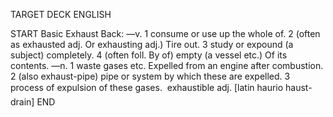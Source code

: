 TARGET DECK
ENGLISH

START
Basic
Exhaust
Back: —v. 1 consume or use up the whole of. 2 (often as exhausted adj. Or exhausting adj.) Tire out. 3 study or expound (a subject) completely. 4 (often foll. By of) empty (a vessel etc.) Of its contents. —n. 1 waste gases etc. Expelled from an engine after combustion. 2 (also exhaust-pipe) pipe or system by which these are expelled. 3 process of expulsion of these gases.  exhaustible adj. [latin haurio haust- drain]
END

